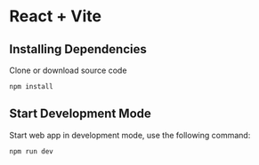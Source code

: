 # React + Vite

## Installing Dependencies

Clone or download source code

```
npm install
```

## Start Development Mode

Start web app in development mode, use the following command:

```
npm run dev
```
